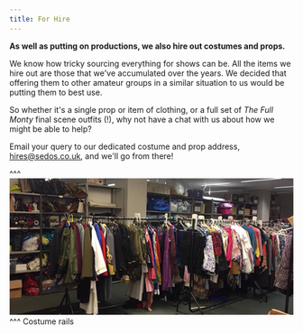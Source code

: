```yaml
---
title: For Hire
---
```

**As well as putting on productions, we also hire out costumes and props.** 

We know how tricky sourcing everything for shows can be. All the items we hire out are those that we've accumulated over the years. We decided that offering them to other amateur groups in a similar situation to us would be putting them to best use. 

So whether it's a single prop or item of clothing, or a full set of *The Full Monty* final scene outfits (!), why not have a chat with us about how we might be able to help? 

Email your query to our dedicated costume and prop address, [hires@sedos.co.uk](hires@sedos.co.uk), and we'll go from there!

^^^ ![](/assets/costunmes.jpg) 
^^^ Costume rails